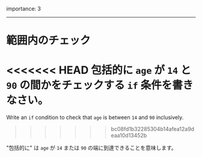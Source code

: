 importance: 3

---

# 範囲内のチェック

<<<<<<< HEAD
包括的に `age` が `14` と `90` の間かをチェックする `if` 条件を書きなさい。
=======
Write an `if` condition to check that `age` is between `14` and `90` inclusively.
>>>>>>> bc08fd1b32285304b14afea12a9deaa10d13452b

"包括的に" は `age` が `14` または `90` の端に到達できることを意味します。
